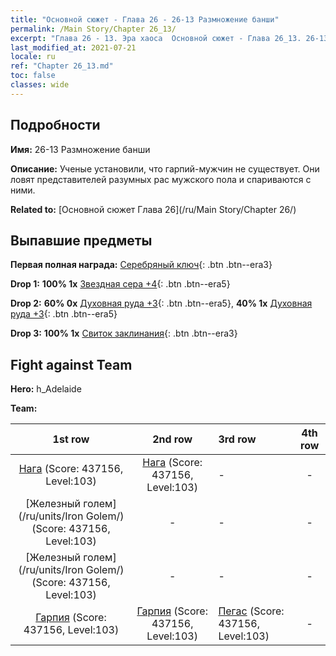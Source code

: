 ```yaml
---
title: "Основной сюжет - Глава 26 - 26-13 Размножение банши"
permalink: /Main Story/Chapter 26_13/
excerpt: "Глава 26 - 13. Эра хаоса  Основной сюжет - Глава 26_13. 26-13 Размножение банши"
last_modified_at: 2021-07-21
locale: ru
ref: "Chapter 26_13.md"
toc: false
classes: wide
---
```


## Подробности

 **Имя:** 26-13 Размножение банши

 **Описание:** Ученые установили, что гарпий-мужчин не существует. Они ловят представителей разумных рас мужского пола и спариваются с ними.

 **Related to:** [Основной сюжет Глава 26](/ru/Main Story/Chapter 26/)

## Выпавшие предметы

 **Первая полная награда:** [Серебряный ключ](/ItemsRU/con_693/){: .btn .btn--era3}

 **Drop 1:** **100% 1x** [Звездная сера +4](/ItemsRU/mat_92/){: .btn .btn--era5}

 **Drop 2:** **60% 0x** [Духовная руда +3](/ItemsRU/mat_82/){: .btn .btn--era5}, **40% 1x** [Духовная руда +3](/ItemsRU/mat_82/){: .btn .btn--era5}

 **Drop 3:** **100% 1x** [Свиток заклинания](/ItemsRU/con_694/){: .btn .btn--era3}


## Fight against Team
 **Hero:** h_Adelaide

 **Team:**


  | 1st row | 2nd row | 3rd row | 4th row |
  |:----:|:----:|:----|:----:|
  | [Нага](/ru/units/Naga/) (Score: 437156, Level:103)  | [Нага](/ru/units/Naga/) (Score: 437156, Level:103)  | - | - |
  | [Железный голем](/ru/units/Iron Golem/) (Score: 437156, Level:103)  | - | - | - |
  | [Железный голем](/ru/units/Iron Golem/) (Score: 437156, Level:103)  | - | - | - |
  | [Гарпия](/ru/units/Harpy/) (Score: 437156, Level:103)  | [Гарпия](/ru/units/Harpy/) (Score: 437156, Level:103)  | [Пегас](/ru/units/Pegasus/) (Score: 437156, Level:103)  | - |


